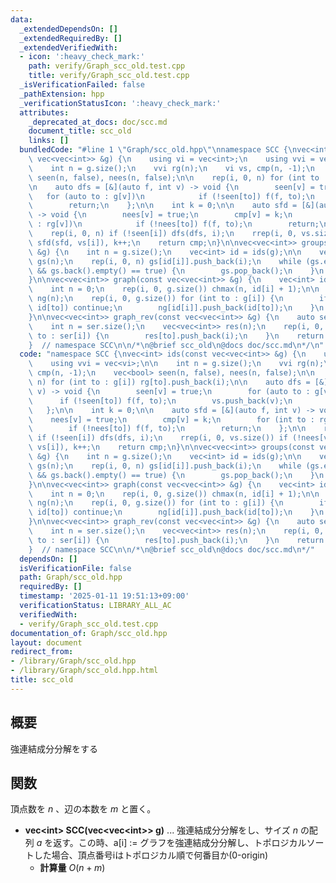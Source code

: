```yaml
---
data:
  _extendedDependsOn: []
  _extendedRequiredBy: []
  _extendedVerifiedWith:
  - icon: ':heavy_check_mark:'
    path: verify/Graph_scc_old.test.cpp
    title: verify/Graph_scc_old.test.cpp
  _isVerificationFailed: false
  _pathExtension: hpp
  _verificationStatusIcon: ':heavy_check_mark:'
  attributes:
    _deprecated_at_docs: doc/scc.md
    document_title: scc_old
    links: []
  bundledCode: "#line 1 \"Graph/scc_old.hpp\"\nnamespace SCC {\nvec<int> ids(const\
    \ vec<vec<int>> &g) {\n    using vi = vec<int>;\n    using vvi = vec<vi>;\n\n\
    \    int n = g.size();\n    vvi rg(n);\n    vi vs, cmp(n, -1);\n    vec<bool>\
    \ seen(n, false), nees(n, false);\n\n    rep(i, 0, n) for (int to : g[i]) rg[to].push_back(i);\n\
    \n    auto dfs = [&](auto f, int v) -> void {\n        seen[v] = true;\n     \
    \   for (auto to : g[v])\n            if (!seen[to]) f(f, to);\n        vs.push_back(v);\n\
    \        return;\n    };\n\n    int k = 0;\n\n    auto sfd = [&](auto f, int v)\
    \ -> void {\n        nees[v] = true;\n        cmp[v] = k;\n        for (int to\
    \ : rg[v])\n            if (!nees[to]) f(f, to);\n        return;\n    };\n\n\
    \    rep(i, 0, n) if (!seen[i]) dfs(dfs, i);\n    rrep(i, 0, vs.size()) if (!nees[vs[i]])\
    \ sfd(sfd, vs[i]), k++;\n    return cmp;\n}\n\nvec<vec<int>> groups(const vec<vec<int>>\
    \ &g) {\n    int n = g.size();\n    vec<int> id = ids(g);\n\n    vec<vec<int>>\
    \ gs(n);\n    rep(i, 0, n) gs[id[i]].push_back(i);\n    while (gs.empty() == false\
    \ && gs.back().empty() == true) {\n        gs.pop_back();\n    }\n    return gs;\n\
    }\n\nvec<vec<int>> graph(const vec<vec<int>> &g) {\n    vec<int> id = ids(g);\n\
    \    int n = 0;\n    rep(i, 0, g.size()) chmax(n, id[i] + 1);\n\n    vec<vec<int>>\
    \ ng(n);\n    rep(i, 0, g.size()) for (int to : g[i]) {\n        if (id[i] ==\
    \ id[to]) continue;\n        ng[id[i]].push_back(id[to]);\n    }\n    return ng;\n\
    }\n\nvec<vec<int>> graph_rev(const vec<vec<int>> &g) {\n    auto ser = graph(g);\n\
    \    int n = ser.size();\n    vec<vec<int>> res(n);\n    rep(i, 0, n) for(int\
    \ to : ser[i]) {\n        res[to].push_back(i);\n    }\n    return res;\n}\n\n\
    }  // namespace SCC\n\n/*\n@brief scc_old\n@docs doc/scc.md\n*/\n"
  code: "namespace SCC {\nvec<int> ids(const vec<vec<int>> &g) {\n    using vi = vec<int>;\n\
    \    using vvi = vec<vi>;\n\n    int n = g.size();\n    vvi rg(n);\n    vi vs,\
    \ cmp(n, -1);\n    vec<bool> seen(n, false), nees(n, false);\n\n    rep(i, 0,\
    \ n) for (int to : g[i]) rg[to].push_back(i);\n\n    auto dfs = [&](auto f, int\
    \ v) -> void {\n        seen[v] = true;\n        for (auto to : g[v])\n      \
    \      if (!seen[to]) f(f, to);\n        vs.push_back(v);\n        return;\n \
    \   };\n\n    int k = 0;\n\n    auto sfd = [&](auto f, int v) -> void {\n    \
    \    nees[v] = true;\n        cmp[v] = k;\n        for (int to : rg[v])\n    \
    \        if (!nees[to]) f(f, to);\n        return;\n    };\n\n    rep(i, 0, n)\
    \ if (!seen[i]) dfs(dfs, i);\n    rrep(i, 0, vs.size()) if (!nees[vs[i]]) sfd(sfd,\
    \ vs[i]), k++;\n    return cmp;\n}\n\nvec<vec<int>> groups(const vec<vec<int>>\
    \ &g) {\n    int n = g.size();\n    vec<int> id = ids(g);\n\n    vec<vec<int>>\
    \ gs(n);\n    rep(i, 0, n) gs[id[i]].push_back(i);\n    while (gs.empty() == false\
    \ && gs.back().empty() == true) {\n        gs.pop_back();\n    }\n    return gs;\n\
    }\n\nvec<vec<int>> graph(const vec<vec<int>> &g) {\n    vec<int> id = ids(g);\n\
    \    int n = 0;\n    rep(i, 0, g.size()) chmax(n, id[i] + 1);\n\n    vec<vec<int>>\
    \ ng(n);\n    rep(i, 0, g.size()) for (int to : g[i]) {\n        if (id[i] ==\
    \ id[to]) continue;\n        ng[id[i]].push_back(id[to]);\n    }\n    return ng;\n\
    }\n\nvec<vec<int>> graph_rev(const vec<vec<int>> &g) {\n    auto ser = graph(g);\n\
    \    int n = ser.size();\n    vec<vec<int>> res(n);\n    rep(i, 0, n) for(int\
    \ to : ser[i]) {\n        res[to].push_back(i);\n    }\n    return res;\n}\n\n\
    }  // namespace SCC\n\n/*\n@brief scc_old\n@docs doc/scc.md\n*/"
  dependsOn: []
  isVerificationFile: false
  path: Graph/scc_old.hpp
  requiredBy: []
  timestamp: '2025-01-11 19:51:13+09:00'
  verificationStatus: LIBRARY_ALL_AC
  verifiedWith:
  - verify/Graph_scc_old.test.cpp
documentation_of: Graph/scc_old.hpp
layout: document
redirect_from:
- /library/Graph/scc_old.hpp
- /library/Graph/scc_old.hpp.html
title: scc_old
---
```

## 概要
強連結成分分解をする

## 関数
頂点数を $n$ 、辺の本数を $m$ と置く。
- **vec\<int\> SCC(vec\<vec\<int\>\> g)** ... 強連結成分分解をし、サイズ $n$ の配列 $a$ を返す。この時、a[i] := グラフを強連結成分分解し、トポロジカルソートした場合、頂点番号iはトポロジカル順で何番目か(0-origin)
    - **計算量** $O(n + m)$

    
